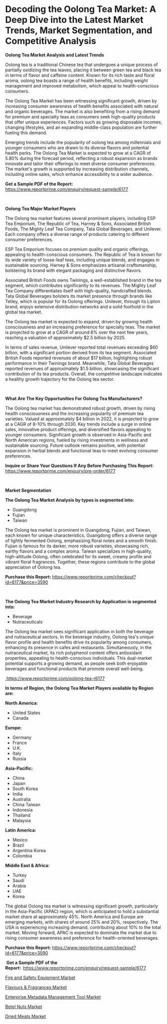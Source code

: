<p><h1>Decoding the Oolong Tea Market: A Deep Dive into the Latest Market Trends, Market Segmentation, and Competitive Analysis</h1></p><p><strong>Oolong Tea Market Analysis and Latest Trends</strong></p>
<p><p>Oolong tea is a traditional Chinese tea that undergoes a unique process of partially oxidizing the tea leaves, placing it between green tea and black tea in terms of flavor and caffeine content. Known for its rich taste and floral aroma, oolong tea boasts a range of health benefits, including weight management and improved metabolism, which appeal to health-conscious consumers.</p><p>The Oolong Tea Market has been witnessing significant growth, driven by increasing consumer awareness of health benefits associated with natural and organic beverages. The market is also benefiting from a rising demand for premium and specialty teas as consumers seek high-quality products that offer unique experiences. Factors such as growing disposable incomes, changing lifestyles, and an expanding middle-class population are further fueling this demand.</p><p>Emerging trends include the popularity of oolong tea among millennials and younger consumers who are drawn to its diverse flavors and potential health perks. The Oolong Tea Market is expected to grow at a CAGR of 5.80% during the forecast period, reflecting a robust expansion as brands innovate and tailor their offerings to meet diverse consumer preferences. The market's growth is supported by increasing distribution channels, including online sales, which enhance accessibility to a wider audience.</p></p>
<p><strong>Get a Sample PDF of the Report:&nbsp;</strong> <a href="https://www.reportprime.com/enquiry/request-sample/6177?utm_campaign=7&utm_medium=2&utm_source=Github&utm_content=ia&utm_term=25112024&utm_id=oolong-tea">https://www.reportprime.com/enquiry/request-sample/6177</a></p>
<p>&nbsp;</p>
<p><strong>Oolong Tea Major Market Players</strong></p>
<p><p>The Oolong tea market features several prominent players, including ESP Tea Emporium, The Republic of Tea, Harney & Sons, Associated British Foods, The Mighty Leaf Tea Company, Tata Global Beverages, and Unilever. Each company offers a diverse range of products catering to different consumer preferences.</p><p>ESP Tea Emporium focuses on premium quality and organic offerings, appealing to health-conscious consumers. The Republic of Tea is known for its wide variety of loose-leaf teas, including unique blends, and engages in sustainable sourcing. Harney & Sons emphasizes artisanal craftsmanship, bolstering its brand with elegant packaging and distinctive flavors.</p><p>Associated British Foods owns Twinings, a well-established brand in the tea segment, which contributes significantly to its revenues. The Mighty Leaf Tea Company differentiates itself with high-quality, handcrafted blends. Tata Global Beverages bolsters its market presence through brands like Tetley, which is popular for its Oolong offerings. Unilever, through its Lipton brand, enjoys extensive distribution networks and a solid foothold in the global tea market.</p><p>The Oolong tea market is expected to expand, driven by growing health consciousness and an increasing preference for specialty teas. The market is projected to grow at a CAGR of around 6% over the next few years, reaching a valuation of approximately $2.5 billion by 2025. </p><p>In terms of sales revenue, Unilever reported total revenues exceeding $60 billion, with a significant portion derived from its tea segment. Associated British Foods reported revenues of about $17 billion, highlighting robust performance in their Twinings brand. Meanwhile, Tata Global Beverages reported revenues of approximately $1.5 billion, showcasing the significant contribution of its tea products. Overall, the competitive landscape indicates a healthy growth trajectory for the Oolong tea sector.</p></p>
<p>&nbsp;</p>
<p><strong>What Are The Key Opportunities For Oolong Tea Manufacturers?</strong></p>
<p><p>The Oolong tea market has demonstrated robust growth, driven by rising health consciousness and the increasing popularity of premium tea varieties. Valued at approximately $4 billion in 2022, it is projected to grow at a CAGR of 8-10% through 2030. Key trends include a surge in online sales, innovative product offerings, and diversified flavors appealing to younger consumers. Significant growth is observed in Asia-Pacific and North American regions, fueled by rising investments in wellness and sustainable sourcing. Future outlook remains positive, with potential expansion in herbal blends and functional teas to meet evolving consumer preferences.</p></p>
<p><strong>Inquire or Share Your Questions If Any Before Purchasing This Report:</strong> <a href="https://www.reportprime.com/enquiry/pre-order/6177?utm_campaign=7&utm_medium=2&utm_source=Github&utm_content=ia&utm_term=25112024&utm_id=oolong-tea">https://www.reportprime.com/enquiry/pre-order/6177</a></p>
<p>&nbsp;</p>
<p><strong>Market Segmentation</strong></p>
<p><strong>The Oolong Tea Market Analysis by types is segmented into:</strong></p>
<p><ul><li>Guangdong</li><li>Fujian</li><li>Taiwan</li></ul></p>
<p><p>The Oolong tea market is prominent in Guangdong, Fujian, and Taiwan, each known for unique characteristics. Guangdong offers a diverse range of lightly fermented Oolong, emphasizing floral notes and a smooth finish. Fujian is famous for its darker, more robust varieties, showcasing rich, earthy flavors and a complex aroma. Taiwan specializes in high-quality, high-altitude Oolong, often celebrated for its sweet, creamy profile and vibrant floral fragrances. Together, these regions contribute to the global appreciation of Oolong tea.</p></p>
<p><strong>Purchase this Report:&nbsp;</strong><a href="https://www.reportprime.com/checkout?id=6177&price=3590&utm_campaign=7&utm_medium=2&utm_source=Github&utm_content=ia&utm_term=25112024&utm_id=oolong-tea">https://www.reportprime.com/checkout?id=6177&price=3590</a></p>
<p>&nbsp;</p>
<p><strong>The Oolong Tea Market Industry Research by Application is segmented into:</strong></p>
<p><ul><li>Beverage</li><li>Nutraceuticals</li></ul></p>
<p><p>The Oolong tea market sees significant application in both the beverage and nutraceutical sectors. In the beverage industry, Oolong tea's unique flavor profile and health benefits drive its popularity among consumers, enhancing its presence in cafes and restaurants. Simultaneously, in the nutraceutical market, its rich polyphenol content offers antioxidant properties, appealing to health-conscious individuals. This dual-market potential supports a growing demand, as people seek both enjoyable beverages and functional products that promote overall well-being.</p></p>
<p><a href="https://www.reportprime.com/oolong-tea-r6177?utm_campaign=7&utm_medium=2&utm_source=Github&utm_content=ia&utm_term=25112024&utm_id=oolong-tea">&nbsp;https://www.reportprime.com/oolong-tea-r6177</a></p>
<p><strong>In terms of Region, the Oolong Tea Market Players available by Region are:</strong></p>
<p>
    <p> <strong> North America: </strong>
        <ul>
            <li>United States</li>
            <li>Canada</li>
        </ul>
        </p> 
    <p> <strong> Europe: </strong>
        <ul>
            <li>Germany</li>
            <li>France</li>
            <li>U.K.</li>
            <li>Italy</li>
            <li>Russia</li>
        </ul>
        </p> 
    <p> <strong> Asia-Pacific: </strong>
        <ul>
            <li>China</li>
            <li>Japan</li>
            <li>South Korea</li>
            <li>India</li>
            <li>Australia</li>
            <li>China Taiwan</li>
            <li>Indonesia</li>
            <li>Thailand</li>
            <li>Malaysia</li>
        </ul>
        </p> 
    <p> <strong> Latin America: </strong>
        <ul>
            <li>Mexico</li>
            <li>Brazil</li>
            <li>Argentina Korea</li>
            <li>Colombia</li>
        </ul>
        </p> 
    <p> <strong> Middle East & Africa: </strong>
        <ul>
            <li>Turkey</li>
            <li>Saudi</li>
            <li>Arabia</li>
            <li>UAE</li>
            <li>Korea</li>
        </ul>
    </p>
    </p>
<p><p>The global Oolong tea market is witnessing significant growth, particularly in the Asia-Pacific (APAC) region, which is anticipated to hold a substantial market share at approximately 45%. North America and Europe are emerging markets, with shares of around 25% and 20%, respectively. The USA is experiencing increasing demand, contributing about 10% to the total market. Moving forward, APAC is expected to dominate the market due to rising consumer awareness and preference for health-oriented beverages.</p></p>
<p><strong>Purchase this Report: </strong><a href="https://www.reportprime.com/checkout?id=6177&price=3590&utm_campaign=7&utm_medium=2&utm_source=Github&utm_content=ia&utm_term=25112024&utm_id=oolong-tea">https://www.reportprime.com/checkout?id=6177&price=3590</a></p>
<p>&nbsp;<strong>Get a Sample PDF of the Report:&nbsp;&nbsp;</strong><a href="https://www.reportprime.com/enquiry/request-sample/6177?utm_campaign=7&utm_medium=2&utm_source=Github&utm_content=ia&utm_term=25112024&utm_id=oolong-tea">https://www.reportprime.com/enquiry/request-sample/6177</a></p>
<p><strong></strong></p>
<p><p><a href="https://www.linkedin.com/pulse/emerging-opportunities-challenges-global-fire-safety-equipment-yozte?utm_campaign=7&utm_medium=2&utm_source=Github&utm_content=ia&utm_term=25112024&utm_id=oolong-tea">Fire and Safety Equipment Market</a></p><p><a href="https://www.linkedin.com/pulse/market-trends-report-analyzing-flavours-fragrances-markets-brcmf?utm_campaign=7&utm_medium=2&utm_source=Github&utm_content=ia&utm_term=25112024&utm_id=oolong-tea">Flavours & Fragrances Market</a></p><p><a href="https://issuu.com/reportprime-2/docs/enterprise-metadata-management-tool_e32db0fd522f1a?utm_campaign=7&utm_medium=2&utm_source=Github&utm_content=ia&utm_term=25112024&utm_id=oolong-tea">Enterprise Metadata Management Tool Market</a></p><p><a href="https://github.com/RickHolmes3/Market-Research-Report-List-7/blob/main/betel-nuts-market.md?utm_campaign=7&utm_medium=2&utm_source=Github&utm_content=ia&utm_term=25112024&utm_id=oolong-tea">Betel Nuts Market</a></p><p><a href="https://github.com/Krish2023na/Market-Research-Report-List-6/blob/main/dried-meats-market.md?utm_campaign=7&utm_medium=2&utm_source=Github&utm_content=ia&utm_term=25112024&utm_id=oolong-tea">Dried Meats Market</a></p></p>